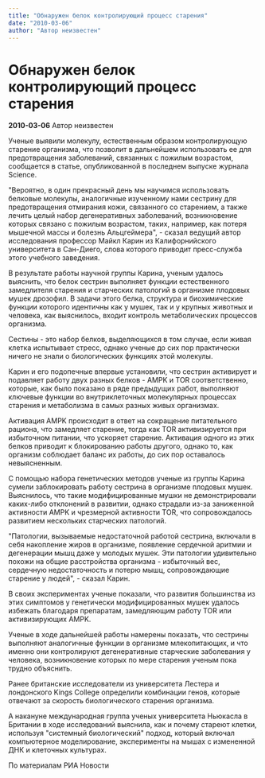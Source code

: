 ```yaml
---
title: "Обнаружен белок контролирующий процесс старения"
date: "2010-03-06"
author: "Автор неизвестен"
---
```


# Обнаружен белок контролирующий процесс старения

**2010-03-06** Автор неизвестен

Ученые выявили молекулу, естественным образом контролирующую старение организма, что позволит в дальнейшем использовать ее для предотвращения заболеваний, связанных с пожилым возрастом, сообщается в статье, опубликованной в последнем выпуске журнала Science.

"Вероятно, в один прекрасный день мы научимся использовать белковые молекулы, аналогичные изученному нами сестрину для предотвращения отмирания кожи, связанного со старением, а также лечить целый набор дегенеративных заболеваний, возникновение которых связано с пожилым возрастом, таких, например, как потеря мышечной массы и болезнь Альцгеймера", - сказал ведущий автор исследования профессор Майкл Карин из Калифорнийского университета в Сан-Диего, слова которого приводит пресс-служба этого учебного заведения.

В результате работы научной группы Карина, ученым удалось выяснить, что белок сестрин выполняет функции естественного замедлителя старения и старческих патологий в организме плодовых мушек дрозофил. В задачи этого белка, структура и биохимические функции которого идентичны как у мушек, так и у крупных животных и человека, как выяснилось, входит контроль метаболических процессов организма.

Сестины - это набор белков, выделяющихся в том случае, если живая клетка испытывает стресс, однако ученые до сих пор практически ничего не знали о биологических функциях этой молекулы.

Карин и его подопечные впервые установили, что сестрин активирует и подавляет работу двух разных белков - AMPK и TOR соответственно, которые, как было показано в ряде предыдущих работ, выполняют ключевые функции во внутриклеточных молекулярных процессах старения и метаболизма в самых разных живых организмах.

Активация AMPK происходит в ответ на сокращение питательного рациона, что замедляет старение, тогда как TOR активизируется при избыточном питании, что ускоряет старение. Активация одного из этих белков приводит к блокированию работы другого, однако то, как организм соблюдает баланс их работы, до сих пор оставалось невыясненным.

С помощью набора генетических методов ученые из группы Карина сумели заблокировать работу сестрина в организме плодовых мушек. Выяснилось, что такие модифицированные мушки не демонстрировали каких-либо отклонений в развитии, однако страдали из-за заниженной активности AMPK и чрезмерной активности TOR, что сопровождалось развитием нескольких старческих патологий.

"Патологии, вызываемые недостаточной работой сестрина, включали в себя накопление жиров в организме, появление сердечной аритмии и дегенерации мышц даже у молодых мушек. Эти патологии удивительно похожи на общие расстройства организма - избыточный вес, сердечную недостаточность и потерю мышц, сопровождающие старение у людей", - сказал Карин.

В своих экспериментах ученые показали, что развития большинства из этих симптомов у генетически модифицированных мушек удалось избежать благодаря препаратам, замедляющим работу TOR или активизирующих AMPK.

Ученые в ходе дальнейшей работы намерены показать, что сестрины выполняют аналогичные функции в организме млекопитающих, и что именно они контролируют дегенеративные старческие заболевания у человека, возникновение которых по мере старения ученым пока трудно объяснить.

Ранее британские исследователи из университета Лестера и лондонского Kings College определили комбинации генов, которые отвечают за скорость биологического старения организма.

А накануне международная группа ученых университета Ньюкасла в Британии в ходе исследований выяснила, как и почему стареют клетки, используя "системный биологический" подход, который включал компьютерное моделирование, эксперименты на мышах с измененной ДНК и клеточных культурах.

По материалам РИА Новости